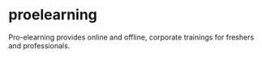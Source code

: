 # proelearning
Pro-elearning provides online and offline, corporate trainings for freshers and professionals.
